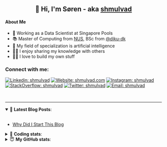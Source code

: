 <h2 align="center">
	👋 Hi, I'm Søren - aka <a href="https://shmulvad.com">shmulvad</a>
</h2>

#### About Me
- 🤖 Working as a Data Scientist at Singapore Pools
- 📚 Master of Computing from [NUS], BSc from [@diku-dk]
- 🧠 My field of specialization is artificial intelligence
- 👨‍🏫 I enjoy sharing my knowledge with others
- 👨‍💻 I love to build my own stuff

### Connect with me:

[![Linkedin: shmulvad](https://img.shields.io/badge/shmulvad-blue?style=flat&logo=Linkedin&logoColor=white)][linkedin]
[![Website: shmulvad.com](https://img.shields.io/badge/shmulvad.com-47CCCC?&style=flat&logo=Google-Chrome&logoColor=white)][website]
[![Instagram: shmulvad](https://img.shields.io/badge/-@shmulvad-purple?style=flat&logo=Instagram&logoColor=white)][instagram]
[![StackOverflow: shmulvad](https://img.shields.io/badge/shmulvad-FE7A16?style=flat&logo=stack-overflow&logoColor=white)][stackOverflow]
[![Twitter: shmulvad](https://img.shields.io/badge/@shmulvad-1ca0f1?style=flat&logo=twitter&logoColor=white)][twitter]
[![Email: shmulvad](https://img.shields.io/badge/shmulvad-D14836?style=flat&logo=gmail&logoColor=white)][mail]

<br />

---

<details open>
 <summary>📕 <b>Latest Blog Posts</b>: </summary>

<br>

<!-- BLOG-POST-LIST:START -->
- [Why Did I Start This Blog](https://shmulvad.com/blog/why-did-start-this-blog)
<!-- BLOG-POST-LIST:END -->

</details>

<!-- --- -->

<details>
 <summary>🤖 <b>Coding stats</b>: </summary>

<br>

NOTE: Doesn't track coding at work or work done in environments such as Jupyter Notebooks.

<!--START_SECTION:waka-->
![Code Time](http://img.shields.io/badge/Code%20Time-2%2C327%20hrs%2056%20mins-blue)

**I'm a Night 🦉** 

```text
🌞 Morning                455 commits         ██░░░░░░░░░░░░░░░░░░░░░░░   09.31 % 
🌆 Daytime                1271 commits        ██████░░░░░░░░░░░░░░░░░░░   26.00 % 
🌃 Evening                2013 commits        ██████████░░░░░░░░░░░░░░░   41.17 % 
🌙 Night                  1150 commits        ██████░░░░░░░░░░░░░░░░░░░   23.52 % 
```


📊 **This Week I Spent My Time On** 

```text
💬 Programming Languages: 
Python                   7 hrs 7 mins        ███████████████░░░░░░░░░░   60.68 % 
Other                    2 hrs 17 mins       █████░░░░░░░░░░░░░░░░░░░░   19.58 % 
HTML                     1 hr 22 mins        ███░░░░░░░░░░░░░░░░░░░░░░   11.67 % 
Gettext Catalog          29 mins             █░░░░░░░░░░░░░░░░░░░░░░░░   04.20 % 
Markdown                 12 mins             ░░░░░░░░░░░░░░░░░░░░░░░░░   01.71 % 

🔥 Editors: 
VS Code                  9 hrs 24 mins       ████████████████████░░░░░   80.27 % 
Sublime Text             1 hr 32 mins        ███░░░░░░░░░░░░░░░░░░░░░░   13.15 % 
Zsh                      46 mins             ██░░░░░░░░░░░░░░░░░░░░░░░   06.58 % 

🐱‍💻 Projects: 
overvaagning-admin       7 hrs 55 mins       █████████████████░░░░░░░░   67.54 % 
Unknown Project          1 hr 32 mins        ███░░░░░░░░░░░░░░░░░░░░░░   13.15 % 
hit-locator              1 hr 19 mins        ███░░░░░░░░░░░░░░░░░░░░░░   11.26 % 
km24-core                38 mins             █░░░░░░░░░░░░░░░░░░░░░░░░   05.42 % 
fast_tsp                 18 mins             █░░░░░░░░░░░░░░░░░░░░░░░░   02.59 % 
```


 Last Updated on 02/02/2024 18:41:06 UTC
<!--END_SECTION:waka-->

</details>

<!-- --- -->

<details>
 <summary>😇 <b>My GitHub stats</b>: </summary>

<br>

<img align="left" alt="shmulvad's Github Stats" src="https://github-readme-stats.vercel.app/api?username=shmulvad&show_icons=true&hide_border=true" />

</details>



[website]: https://shmulvad.com
[twitter]: https://twitter.com/shmulvad
[linkedin]: https://linkedin.com/in/shmulvad
[instagram]: https://instagram.com/shmulvad
[stackOverflow]: https://stackoverflow.com/users/9248793/shmulvad
[mail]: mailto:shmulvad@gmail.com
[@diku-dk]: https://github.com/diku-dk
[github]: https://github.com/shmulvad
[NUS]: https://www.nus.edu.sg